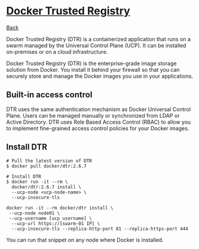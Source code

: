 # [Docker Trusted Registry](https://docs.docker.com/ee/dtr/)

[Back](./ReadMe.md)

Docker Trusted Registry (DTR) is a containerized application that runs on a swarm managed by the Universal Control Plane (UCP). It can be installed on-premises or on a cloud infrastructure.

Docker Trusted Registry (DTR) is the enterprise-grade image storage solution from Docker. You install it behind your firewall so that you can securely store and manage the Docker images you use in your applications.

## Built-in access control
DTR uses the same authentication mechanism as Docker Universal Control Plane. Users can be managed manually or synchronized from LDAP or Active Directory. DTR uses Role Based Access Control (RBAC) to allow you to implement fine-grained access control policies for your Docker images.

## Install DTR
```
# Pull the latest version of DTR
$ docker pull docker/dtr:2.6.7

# Install DTR
$ docker run -it --rm \
  docker/dtr:2.6.7 install \
  --ucp-node <ucp-node-name> \
  --ucp-insecure-tls
```
```
docker run -it --rm docker/dtr install \
 --ucp-node node01 \
 --ucp-username [ucp username] \
  --ucp-url https://[swarm-01 IP] \
  --ucp-insecure-tls --replica-http-port 81 --replica-https-port 444
```

You can run that snippet on any node where Docker is installed. 